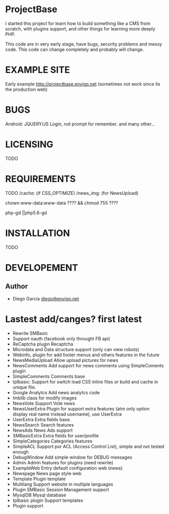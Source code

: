 
ProjectBase 
===========

I started this project for learn how to build something like a CMS from scratch, with plugins support, and other things for learning
more deeply PHP.

This code are in very early stage, have bugs, security problems and messy code. This code can change completely and probably will change. 

EXAMPLE SITE
============
Early example  http://projectbase.envigo.net (sometimes not work since its the production web)

BUGS
=========
Android: JQUERY/JS Login, not prompt for remember.
and many other...

LICENSING
=========
TODO

REQUIREMENTS
============
TODO
/cache: (if CSS_OPTIMIZE)
/news_img: (for NewsUpload)

chown www-data:www-data ???? && chmod 755 ????

php-gd ||php5.6-gd

INSTALLATION
============
TODO

DEVELOPEMENT
============

Author
------

* Diego Garcia <diego@envigo.net>

Lastest add/canges? first latest
================================
* Rewrite SMBasic
* Support oauth (facebook only throught FB api)
* ReCaptcha plugin
    Recaptcha
* Microdata and Data structure support (only can view robots)
* Webinfo, plugin for add footer menus and others features in the future
* NewsMediaUpload
    Allow upload pictures for news
* NewsComments
    Add support for news comments using SimpleComents plugin
* SimpleComments 
    Comments base
* tplbasic: Support for switch load CSS inline files or build and cache in unique file.
* Google Analytcs
    Add news analytcs code 
* Imblib
    class for modify images
* NewsVote
    Support Vote news
* NewsUserExtra
    Plugin for support extra features (atm only option display real name instead username), use UserExtra
* UserExtra 
    Extra fields base.
* NewsSearch
    Search features
* NewsAds
    News Ads support 
* SMBasicExtra
    Extra fields for user/profile
* SimpleCategories
    Categories features
* SimpleACL
    Support por ACL (Access Control List), simple and not tested enough
* DebugWindow
    Add simple window for DEBUG meesages
* Admin
    Admin features for plugins (need rewrite)
* ExampleWeb
    Entry default configuration web (news)
* Newspage
    News page style web
* Template 
    Plugin template
* Multilang
    Support website in multiple languages
* Plugin SMBasic
    Session Management support
* MysqlDB
    Mysql database 
*  tplbasic plugin
    Support templates
* Plugin support